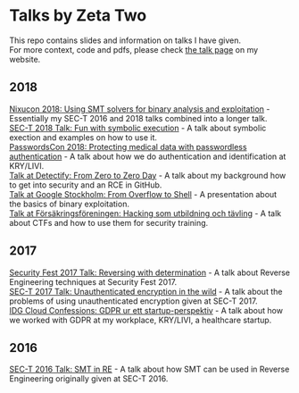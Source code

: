 # Talks by Zeta Two

This repo contains slides and information on talks I have given.  
For more context, code and pdfs, please check [the talk page](https://zeta-two.com/talks) on my website.  

## 2018
[Nixucon 2018: Using SMT solvers for binary analysis and exploitation](tree/master/2018/nixucon) - Essentially my SEC-T 2016 and 2018 talks combined into a longer talk.  
[SEC-T 2018 Talk: Fun with symbolic execution](tree/master/2018/sec-t) - A talk about symbolic exection and examples on how to use it.  
[PasswordsCon 2018: Protecting medical data with passwordless authentication](tree/master/2018/passwordscon) - A talk about how we do authentication and identification at KRY/LIVI.  
[Talk at Detectify: From Zero to Zero Day](tree/master/2018/detectify-hacker-school) - A talk about my background how to get into security and an RCE in GitHub.  
[Talk at Google Stockholm: From Overflow to Shell](tree/master/2018/google-exploites) - A presentation about the basics of binary exploitation.  
[Talk at Försäkringsföreningen: Hacking som utbildning och tävling](tree/master/2018/insurance-association) - A talk about CTFs and how to use them for security training.  

## 2017
[Security Fest 2017 Talk: Reversing with determination](tree/master/2017/secfest) - A talk about Reverse Engineering techniques at Security Fest 2017.  
[SEC-T 2017 Talk: Unauthenticated encryption in the wild](tree/master/2017/sec-t) - A talk about the problems of using unauthenticated encryption given at SEC-T 2017.  
[IDG Cloud Confessions: GDPR ur ett startup-perspektiv](tree/master/2017/idgcio) - A talk about how we worked with GDPR at my workplace, KRY/LIVI, a healthcare startup.  

## 2016
[SEC-T 2016 Talk: SMT in RE](tree/master/2016/sec-t) - A talk about how SMT can be used in Reverse Engineering originally given at SEC-T 2016.  
